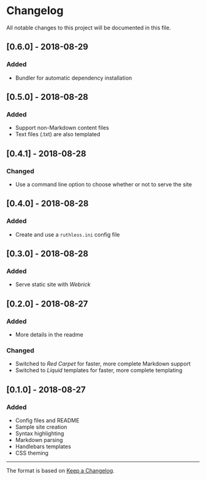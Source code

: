 # Changelog

All notable changes to this project will be documented in this file.

## [0.6.0] - 2018-08-29

### Added

- Bundler for automatic dependency installation

## [0.5.0] - 2018-08-28

### Added

- Support non-Markdown content files
- Text files (.txt) are also templated

## [0.4.1] - 2018-08-28

### Changed

- Use a command line option to choose whether or not to serve the site

## [0.4.0] - 2018-08-28

### Added

- Create and use a ```ruthless.ini``` config file

## [0.3.0] - 2018-08-28

### Added

- Serve static site with *Webrick*

## [0.2.0] - 2018-08-27

### Added

- More details in the readme

### Changed

- Switched to *Red Carpet* for faster, more complete Markdown support
- Switched to *Liquid* templates for faster, more complete templating

## [0.1.0] - 2018-08-27

### Added

- Config files and README
- Sample site creation
- Syntax highlighting
- Markdown parsing
- Handlebars templates
- CSS theming

---

The format is based on [Keep a Changelog](http://keepachangelog.com/en/1.0.0/).
